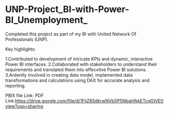 # UNP-Project_BI-with-Power-BI_Unemployment_
Completed this project as part of my BI with United Network Of Professionals (UNP).

Key highlights:

1.Contributed to development of intricate KPIs and dynamic, interactive Power BI interfaces.
2.Collaborated with stakeholders to understand their requirements and translated them into effecvtive Power BI solutions.
3.Ardently involved in creating data model, implemented data transformations and calculations using DAX for accurate analysis and reporting.

PBIX file Link:[](https://drive.google.com/file/d/1g2NPP9swWiliERIQAS8Y0bT2pXoMMfBC/view?usp=sharing)
PDF Link:https://drive.google.com/file/d/1FijZ8SdkrwNVb5P5NbahfkkETcqGIVEf/view?usp=sharing
